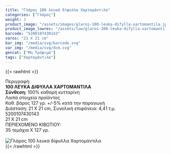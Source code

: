 ```yaml
---
title: "Γλάρος 100 λευκά δίφυλλα Χαρτομάντιλα"
categories: ["Γλάρος"]
weight: 3
product_image: "/assets/images/glaros-100-leuka-difylla-xartomantila.jpg"
product_image_lowres: "/assets/low/glaros-100-leuka-difylla-xartomantila.jpg"
barcode: "5200107430143"
varos: "21 Χ 21 cm"
bar_img: "/media/svg/barcode.svg"
var_img: "/media/svg/dcm.svg"
gencat: ["Μη Τρόφιμα"]
tags: ["Χαρτομάντιλα"]
---
```

{{< rawhtml >}}

<div class="sload197"><div class="product"><div id="sistatika">Περιγραφή:</div><div class="alltext"><b>100 ΛΕΥΚΑ ΔΙΦΥΛΛΑ ΧΑΡΤΟΜΑΝΤΙΛΑ</b><br><b>Σύνθεση:</b> 100% καθαρή κυτταρίνη<br></div><div id="loipa">Λοιπά στοιχεία προϊόντος</div><div class="alltext">Καθ. βάρος 127 γρ. +/-5% κατά την παραγωγή<br>Διάσταση: 21 Χ 21 cm, Συνολική επιφάνεια: 4,41 τ.μ.</div><div id="barcode"><div id="barimage1"></div><span id="bartext">5200107430143</span></div><div id="varos"><div id="dimimg"></div><span id="varostext">21 Χ 21 cm</span></div><div id="kivotio">ΠΕΡΙΕΧΟΜΕΝΟ ΚΙΒΩΤΙΟΥ:<br>35 τεμάχια Χ 127 γρ.</div><br><div class="pimg"><img alt="Γλάρος 100 λευκά δίφυλλα Χαρτομάντιλα" title="Γλάρος 100 λευκά δίφυλλα Χαρτομάντιλα" src="/assets/images/glaros-100-leuka-difylla-xartomantila.jpg"></div></div></div>
{{< /rawhtml >}}


